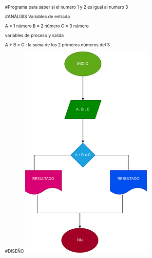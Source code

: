 #Programa para saber si el numero 1 y 2 es igual al numero 3

#ANÁLISIS
Variables de entrada

A = 1 número B = 2 número C = 3 número

variables de proceso y salida

A + B = C : la suma de los 2 primeros números del 3

#DISEÑO
![Diagrama de flujo](diagrama.png "diagrama de flujo")